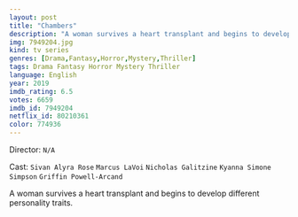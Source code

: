 ```yaml
---
layout: post
title: "Chambers"
description: "A woman survives a heart transplant and begins to develop different personality traits..."
img: 7949204.jpg
kind: tv series
genres: [Drama,Fantasy,Horror,Mystery,Thriller]
tags: Drama Fantasy Horror Mystery Thriller 
language: English
year: 2019
imdb_rating: 6.5
votes: 6659
imdb_id: 7949204
netflix_id: 80210361
color: 774936
---
```

Director: `N/A`  

Cast: `Sivan Alyra Rose` `Marcus LaVoi` `Nicholas Galitzine` `Kyanna Simone Simpson` `Griffin Powell-Arcand` 

A woman survives a heart transplant and begins to develop different personality traits.